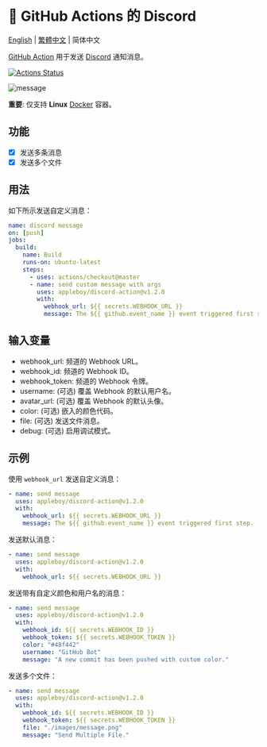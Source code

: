 # 🚀 GitHub Actions 的 Discord

[English](./README.md) | [繁體中文](./README.zh-tw.md) | 简体中文

[GitHub Action](https://developer.github.com/actions/) 用于发送 [Discord](https://discordapp.com/) 通知消息。

[![Actions Status](https://github.com/appleboy/discord-action/workflows/discord%20message/badge.svg)](https://github.com/appleboy/discord-action/actions)

![message](./images/message.png)

**重要**: 仅支持 **Linux** [Docker](https://www.docker.com/) 容器。

## 功能

- [x] 发送多条消息
- [x] 发送多个文件

## 用法

如下所示发送自定义消息：

```yaml
name: discord message
on: [push]
jobs:
  build:
    name: Build
    runs-on: ubuntu-latest
    steps:
      - uses: actions/checkout@master
      - name: send custom message with args
        uses: appleboy/discord-action@v1.2.0
        with:
          webhook_url: ${{ secrets.WEBHOOK_URL }}
          message: The ${{ github.event_name }} event triggered first step.
```

## 输入变量

- webhook_url: 频道的 Webhook URL。
- webhook_id: 频道的 Webhook ID。
- webhook_token: 频道的 Webhook 令牌。
- username: (可选) 覆盖 Webhook 的默认用户名。
- avatar_url: (可选) 覆盖 Webhook 的默认头像。
- color: (可选) 嵌入的颜色代码。
- file: (可选) 发送文件消息。
- debug: (可选) 启用调试模式。

## 示例

使用 `webhook_url` 发送自定义消息：

```yaml
- name: send message
  uses: appleboy/discord-action@v1.2.0
  with:
    webhook_url: ${{ secrets.WEBHOOK_URL }}
    message: The ${{ github.event_name }} event triggered first step.
```

发送默认消息：

```yaml
- name: send message
  uses: appleboy/discord-action@v1.2.0
  with:
    webhook_url: ${{ secrets.WEBHOOK_URL }}
```

发送带有自定义颜色和用户名的消息：

```yaml
- name: send message
  uses: appleboy/discord-action@v1.2.0
  with:
    webhook_id: ${{ secrets.WEBHOOK_ID }}
    webhook_token: ${{ secrets.WEBHOOK_TOKEN }}
    color: "#48f442"
    username: "GitHub Bot"
    message: "A new commit has been pushed with custom color."
```

发送多个文件：

```yaml
- name: send message
  uses: appleboy/discord-action@v1.2.0
  with:
    webhook_id: ${{ secrets.WEBHOOK_ID }}
    webhook_token: ${{ secrets.WEBHOOK_TOKEN }}
    file: "./images/message.png"
    message: "Send Multiple File."
```

